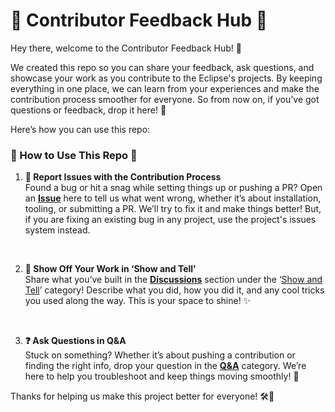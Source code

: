 # 🚀 Contributor Feedback Hub 🚀

Hey there, welcome to the Contributor Feedback Hub! 👋  

We created this repo so you can share your feedback, ask questions, and showcase your work as you contribute to the Eclipse's projects. By keeping everything in one place, we can learn from your experiences and make the contribution process smoother for everyone. So from now on, if you’ve got questions or feedback, drop it here! 🙌

Here’s how you can use this repo:

### 🌟 How to Use This Repo 🌟

1. **🐞 Report Issues with the Contribution Process**  
   Found a bug or hit a snag while setting things up or pushing a PR? Open an **[Issue](https://github.com/eclipse-ide/contributing/issues)** here to tell us what went wrong, whether it’s about installation, tooling, or submitting a PR. We’ll try to fix it and make things better! But, if you are fixing an existing bug in any project, use the project's issues system instead.
<br>

2. **🎉 Show Off Your Work in ‘Show and Tell’**  
   Share what you’ve built in the **[Discussions](https://github.com/eclipse-ide/contributing/discussions)** section under the ‘[Show and Tell](https://github.com/eclipse-ide/contributing/discussions/categories/show-and-tell)’ category! Describe what you did, how you did it, and any cool tricks you used along the way. This is your space to shine! ✨
<br>

3. **❓ Ask Questions in Q&A**  
   Stuck on something? Whether it’s about pushing a contribution or finding the right info, drop your question in the **[Q&A](https://github.com/eclipse-ide/contributing/discussions/categories/q-a)** category. We’re here to help you troubleshoot and keep things moving smoothly! 💪
   <br>

Thanks for helping us make this project better for everyone! 🛠️💙 
